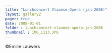 ```yaml
---
title: "Lunchconcert Vlaamse Opera (jan 2008)"
layout: gallery2 
pager: true
date: 2008-01-01
folder : lunchconcert-vlaamse-opera-jan-2008
thumbnail : IMG_1113.JPG
---
```

©Emilie Lauwers

